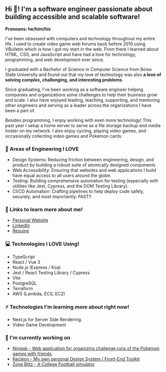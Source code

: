 ## Hi 👋! I'm a software engineer passionate about building accessible and scalable software!

**Pronouns: he/him/his**

I've been obsessed with computers and technology throughout my entire life. I used to create video game web forums back before 2010 using VBulletin which is how I got my start in the web. From there I learned about HTML, CSS, and JavaScript and have had a love for technology, programming, and web development ever since.

I graduated with a Bachelor of Science in Computer Science from Boise State University and found out that my love of technology was also **a love of solving complex, challenging, and interesting problems**.

Since graduating, I've been working as a software engineer helping companies and organizations solve challenges to help their business grow and scale. I also have enjoyed leading, teaching, supporting, and mentoring other engineers and serving as a leader across the organizations I have been a part of.

Besides programming, I enjoy working with even more technology! This past year I setup a home server to serve as a file storage backup and media hoster on my network. I also enjoy cycling, playing video games, and occasionally collecting video games and Pokémon cards.

### 💖 Areas of Engineering I LOVE

- Design Systems: Reducing friction between engineering, design, and product by building a robust suite of atomically designed components
- Web Accessibility: Ensuring that websites and web applications I build have equal access to all users around the globe.
- Testing: Building comprehensive automation for testing (especially with utilities like Jest, Cypress, and the DOM Testing Library).
- CI/CD Automation: Crafting pipelines to help deploy code safely, securely, and most importantly: FAST!!

### 👀 Links to learn more about me!

- [Personal Website](https://tiernebre.com/)
- [LinkedIn](https://www.linkedin.com/in/tierney-brendan/)
- [Resume](https://tiernebre.com/tierney_brendan_resume.pdf)

### 💻 Technologies I LOVE Using!

- TypeScript
- React / Vue 3
- Node.js (Express / Koa)
- Jest / React Testing Library / Cypress
- Vite
- PostgreSQL
- Terraform
- AWS (Lambda, ECS, EC2)

### ⚡ Technologies I'm learning more about right now!

- Next.js for Server Side Rendering.
- Video Game Development

### 🔭 I'm currently working on

- [Ninjask - Web application for organizing challenge runs of the Pokemon games with friends](https://github.com/Tiernebre/ninjask)
- [Kecleon - My own personal Design System / Front-End Toolkit](https://github.com/Tiernebre/kecleon)
- [Zone Blitz - A College Football simulator](https://github.com/Tiernebre/zone-blitz)
